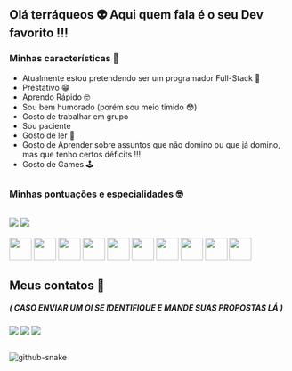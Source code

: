 ## Olá terráqueos 👽 Aqui quem fala é o seu Dev favorito !!!
### Minhas características 🔽

* Atualmente estou pretendendo ser um programador Full-Stack 👾
* Prestativo 😁
* Aprendo Rápido 🤓
* Sou bem humorado (porém sou meio timido 😳)
* Gosto de trabalhar em grupo 
* Sou paciente
* Gosto de ler 📗
* Gosto de Aprender sobre assuntos que não domino ou que já domino, mas que tenho certos déficits !!!
* Gosto de Games 🕹
##
### Minhas pontuações e especialidades 🤓
<br>
<div style="display: inline_block">
  <img src="https://github-readme-stats.vercel.app/api?username=AdrianRezendeDev&show_icons=true&theme=tokyonight&include_all_commits=true&count_private=true">
  <img src="https://github-readme-stats.vercel.app/api/top-langs/?username=AdrianRezendeDev&theme=tokyonight">
</div>
<br>
<div> 
            <img height="40", width="40" src="https://cdn.jsdelivr.net/gh/devicons/devicon/icons/laravel/laravel-plain-wordmark.svg" />
            <img height="40", width="40" src="https://cdn.jsdelivr.net/gh/devicons/devicon/icons/php/php-plain.svg" />
            <img height="40", width="40" src="https://cdn.jsdelivr.net/gh/devicons/devicon/icons/react/react-original.svg" />
            <img height="40", width="40" src="https://cdn.jsdelivr.net/gh/devicons/devicon/icons/dart/dart-original.svg" />
            <img height="40", width="40" src="https://cdn.jsdelivr.net/gh/devicons/devicon/icons/discordjs/discordjs-original.svg" />
            <img height="40", width="40" src="https://cdn.jsdelivr.net/gh/devicons/devicon/icons/css3/css3-plain-wordmark.svg" />
            <img height="40", width="40" src="https://cdn.jsdelivr.net/gh/devicons/devicon/icons/html5/html5-plain-wordmark.svg" />
            <img height="40", width="40" src="https://cdn.jsdelivr.net/gh/devicons/devicon/icons/flutter/flutter-original.svg" />
            <img height="40", width="40" src="https://cdn.jsdelivr.net/gh/devicons/devicon/icons/javascript/javascript-original.svg" />
            <img height="40", width="40" src="https://cdn.jsdelivr.net/gh/devicons/devicon/icons/python/python-original-wordmark.svg" />
</div>

## Meus contatos 📱
##### ( CASO ENVIAR UM OI SE IDENTIFIQUE E MANDE SUAS PROPOSTAS LÁ )

<div>
  <a href="mailto:adripropostas@gmail.com" target="_blank"><img src="https://img.shields.io/badge/-Gmail-%23333?style=for-the-badge&logo=gmail&logoColor=white"></a>
  <a href="https://discord.gg/3Q7s2mcj9p" target="_blank"><img src="https://img.shields.io/badge/Discord-7289DA?style=for-the-badge&logo=discord&logoColor=white"></a>
  <a href="https://www.linkedin.com/in/adrian-rezende-ab8231259/" target="_blank"><img src="https://img.shields.io/badge/LinkedIn-0077B5?style=for-the-badge&logo=linkedin&logoColor=white"></a>
</div>

##

<div>
  <source media="(prefers-color-scheme: dark)" srcset="github-snake-dark.svg" />
  <source media="(prefers-color-scheme: light)" srcset="github-snake.svg" />
  <img alt="github-snake" src="github-snake.svg" />
</div>

